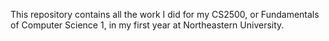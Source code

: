 This repository contains all the work I did for my CS2500, or Fundamentals of Computer Science 1, in my first year at Northeastern University. 
